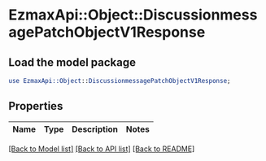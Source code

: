 # EzmaxApi::Object::DiscussionmessagePatchObjectV1Response

## Load the model package
```perl
use EzmaxApi::Object::DiscussionmessagePatchObjectV1Response;
```

## Properties
Name | Type | Description | Notes
------------ | ------------- | ------------- | -------------

[[Back to Model list]](../README.md#documentation-for-models) [[Back to API list]](../README.md#documentation-for-api-endpoints) [[Back to README]](../README.md)


